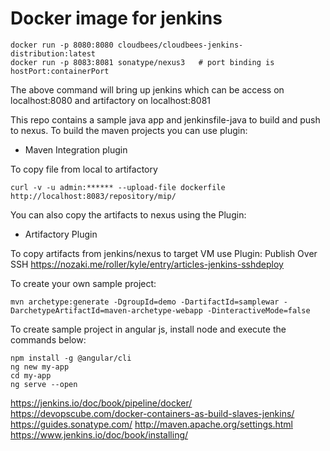 # Docker image for jenkins
```
docker run -p 8080:8080 cloudbees/cloudbees-jenkins-distribution:latest
docker run -p 8083:8081 sonatype/nexus3   # port binding is hostPort:containerPort
```
The above command will bring up jenkins which can be access on localhost:8080
and artifactory on localhost:8081

This repo contains a sample java app and jenkinsfile-java to build and push to nexus. 
To build the maven projects you can use plugin: 	
* Maven Integration plugin

To copy file from local to artifactory
```
curl -v -u admin:****** --upload-file dockerfile http://localhost:8083/repository/mip/
```

You can also copy the artifacts to nexus using the Plugin: 
* Artifactory Plugin

To copy artifacts from jenkins/nexus to target VM use Plugin: Publish Over SSH 
https://nozaki.me/roller/kyle/entry/articles-jenkins-sshdeploy

To create your own sample project:
```
mvn archetype:generate -DgroupId=demo -DartifactId=samplewar -DarchetypeArtifactId=maven-archetype-webapp -DinteractiveMode=false
```

To create sample project in angular js, install node and execute the commands below:
```
npm install -g @angular/cli
ng new my-app
cd my-app
ng serve --open
```

https://jenkins.io/doc/book/pipeline/docker/
https://devopscube.com/docker-containers-as-build-slaves-jenkins/
https://guides.sonatype.com/
http://maven.apache.org/settings.html
https://www.jenkins.io/doc/book/installing/

